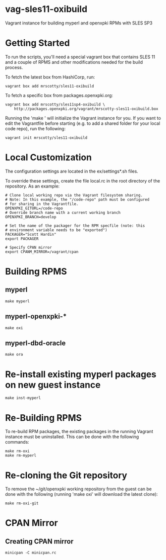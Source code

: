 # vag-sles11-oxibuild

Vagrant instance for building myperl and openxpki RPMs with SLES SP3

# Getting Started

To run the scripts, you'll need a special vagrant box that contains
SLES 11 and a couple of RPMS and other modifications needed for
the build process.

To fetch the latest box from HashiCorp, run:

    vagrant box add mrscotty/sles11-oxibuild

To fetch a specific box from packages.openxpki.org:

    vagrant box add mrscotty/sles11sp4-oxibuild \
        http://packages.openxpki.org/vagrant/mrscotty-sles11-oxibuild.box

Running the 'make <target>' will initialize the Vagrant instance for you. 
If you want to edit the Vagrantfile before starting (e.g. to add a shared
folder for your local code repo), run the following:

    vagrant init mrscotty/sles11-oxibuild

# Local Customization

The configuration settings are located in the ex/settings\*.sh files.

To override these settings, create the file local.rc in the root directory of
the repository. As an example:

    # Clone local working repo via the Vagrant filesystem sharing.
    # Note: In this example, the "/code-repo" path must be configured
    # for sharing in the Vagrantfile.
    OPENXPKI_GITURL=/code-repo
    # Override branch name with a current working branch
    OPENXPKI_BRANCH=develop

    # Set the name of the packager for the RPM specfile (note: this
    # environment variable needs to be "exported")
    PACKAGER="Scott Hardin"
    export PACKAGER

    # Specify CPAN mirror
    export CPANM_MIRROR=/vagrant/cpan
    
# Building RPMS

## myperl

    make myperl

## myperl-openxpki-\*

    make oxi

## myperl-dbd-oracle

    make ora

# Re-install existing myperl packages on new guest instance

    make inst-myperl

# Re-Building RPMS

To re-build RPM packages, the existing packages in the running Vagrant
instance must be uninstalled. This can be done with the following commands:

    make rm-oxi
    make rm-myperl

# Re-cloning the Git repository

To remove the ~/git/openxpki working repository from the guest can be done
with the following (running 'make oxi' will download the latest clone):

    make rm-oxi-git

# CPAN Mirror

## Creating CPAN mirror

    minicpan -C minicpan.rc 
